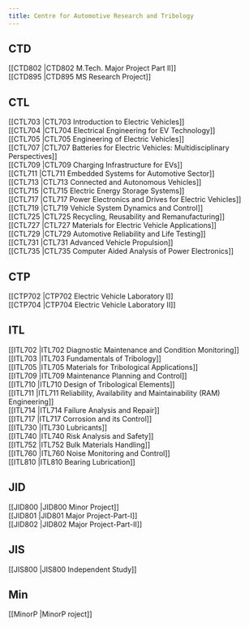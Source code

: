```yaml
---
title: Centre for Automotive Research and Tribology
---
```


## CTD  
[[CTD802 |CTD802 M.Tech. Major Project Part II]]  
[[CTD895 |CTD895 MS Research Project]]  


## CTL  
[[CTL703 |CTL703 Introduction to Electric Vehicles]]  
[[CTL704 |CTL704 Electrical Engineering for EV Technology]]  
[[CTL705 |CTL705 Engineering of Electric Vehicles]]  
[[CTL707 |CTL707 Batteries for Electric Vehicles: Multidisciplinary Perspectives]]  
[[CTL709 |CTL709 Charging Infrastructure for EVs]]  
[[CTL711 |CTL711 Embedded Systems for Automotive Sector]]  
[[CTL713 |CTL713 Connected and Autonomous Vehicles]]  
[[CTL715 |CTL715 Electric Energy Storage Systems]]  
[[CTL717 |CTL717 Power Electronics and Drives for Electric Vehicles]]  
[[CTL719 |CTL719 Vehicle System Dynamics and Control]]  
[[CTL725 |CTL725 Recycling, Reusability and Remanufacturing]]  
[[CTL727 |CTL727 Materials for Electric Vehicle Applications]]  
[[CTL729 |CTL729 Automotive Reliability and Life Testing]]  
[[CTL731 |CTL731 Advanced Vehicle Propulsion]]  
[[CTL735 |CTL735 Computer Aided Analysis of Power Electronics]]  


## CTP  
[[CTP702 |CTP702 Electric Vehicle Laboratory I]]  
[[CTP704 |CTP704 Electric Vehicle Laboratory II]]  


## ITL  
[[ITL702 |ITL702 Diagnostic Maintenance and Condition Monitoring]]  
[[ITL703 |ITL703 Fundamentals of Tribology]]  
[[ITL705 |ITL705 Materials for Tribological Applications]]  
[[ITL709 |ITL709 Maintenance Planning and Control]]  
[[ITL710 |ITL710 Design of Tribological Elements]]  
[[ITL711 |ITL711 Reliability, Availability and Maintainability (RAM) Engineering]]  
[[ITL714 |ITL714 Failure Analysis and Repair]]  
[[ITL717 |ITL717 Corrosion and its Control]]  
[[ITL730 |ITL730 Lubricants]]  
[[ITL740 |ITL740 Risk Analysis and Safety]]  
[[ITL752 |ITL752 Bulk Materials Handling]]  
[[ITL760 |ITL760 Noise Monitoring and Control]]  
[[ITL810 |ITL810 Bearing Lubrication]]  


## JID  
[[JID800 |JID800 Minor Project]]  
[[JID801 |JID801 Major Project-Part-I]]  
[[JID802 |JID802 Major Project-Part-II]]  


## JIS  
[[JIS800 |JIS800 Independent Study]]  


## Min  
[[MinorP |MinorP roject]]  
